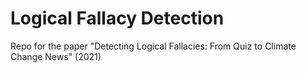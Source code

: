 # Logical Fallacy Detection
Repo for the paper "Detecting Logical Fallacies: From Quiz to Climate Change News" (2021)
